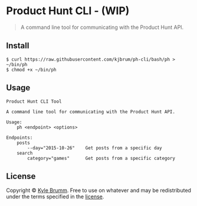# Product Hunt CLI - (WIP)

> A command line tool for communicating with the Product Hunt API.


## Install

```
$ curl https://raw.githubusercontent.com/kjbrum/ph-cli/bash/ph > ~/bin/ph
$ chmod +x ~/bin/ph
```


## Usage

```
Product Hunt CLI Tool

A command line tool for communicating with the Product Hunt API.

Usage:
    ph <endpoint> <options>

Endpoints:
    posts
        --day="2015-10-26"    Get posts from a specific day
    search
        category="games"      Get posts from a specific category
```


## License

Copyright © [Kyle Brumm](http://kylebrumm.com). Free to use on whatever and may be redistributed under the terms specified in the [license](LICENSE.md).
